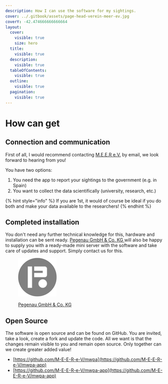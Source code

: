 ```yaml
---
description: How I can use the software for my sightings.
cover: ../.gitbook/assets/page-head-verein-meer-ev.jpg
coverY: -42.474666666666664
layout:
  cover:
    visible: true
    size: hero
  title:
    visible: true
  description:
    visible: true
  tableOfContents:
    visible: true
  outline:
    visible: true
  pagination:
    visible: true
---
```


# How can get

## Connection and communication

First of all, I would recommend contacting [M.E.E.R e.V.](https://m-e-e-r.de/) by email, we look forward to hearing from you!

You have two options:

1. You need the app to report your sightings to the government (e.g. in Spain)
2. You want to collect the data scientifically (university, research, etc.)

{% hint style="info" %}
If you are 1st, it would of course be ideal if you do both and make your data available to the researchers!
{% endhint %}

## Completed installation

You don't need any further technical knowledge for this, hardware and installation can be sent ready. [Pegenau GmbH & Co. KG ](https://www.pegenau.de/)will also be happy to supply you with a ready-made mini server with the software and take care of updates and support. Simply contact us for this.



<figure><img src="../.gitbook/assets/pkg_logo_rund.png" alt=""><figcaption><p><a href="https://www.pegenau.de/">Pegenau GmbH &#x26; Co. KG</a></p></figcaption></figure>

## Open Source

The software is open source and can be found on GitHub. You are invited, take a look, create a fork and update the code. All we want is that the changes remain visible to you and remain open source. Only together can we create greater added value!

* [https://github.com/M-E-E-R-e-V/mwpa](https://github.com/M-E-E-R-e-V/mwpa-app)
* [https://github.com/M-E-E-R-e-V/mwpa-app](https://github.com/M-E-E-R-e-V/mwpa-app)
